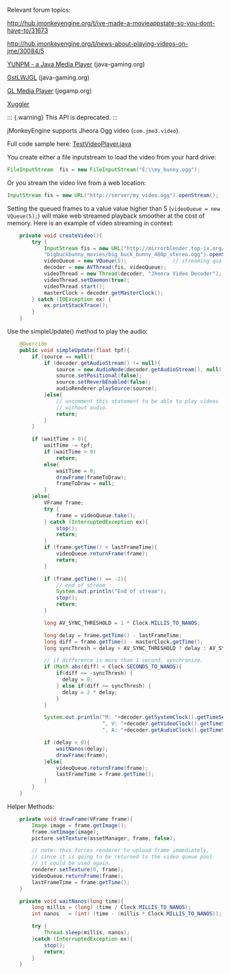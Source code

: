Relevant forum topics:

<http://hub.jmonkeyengine.org/t/ive-made-a-movieappstate-so-you-dont-have-to/31673>

<http://hub.jmonkeyengine.org/t/news-about-playing-videos-on-jme/30084/5>

[YUNPM - a Java Media
Player](http://www.java-gaming.org/topics/java-media-player/27100/view.html)
(java-gaming.org)

[GstLWJGL](http://www.java-gaming.org/topics/gstlwjgl-yet-another-media-player/27146/view.html)
(java-gaming.org)

[GL Media
Player](http://jogamp.org/deployment/jogamp-next/javadoc/jogl/javadoc/com/jogamp/opengl/util/av/package-summary.html)
(jogamp.org)

[Xuggler](http://www.xuggle.com/xuggler)

::: {.warning}
This API is deprecated.
:::

jMonkeyEngine supports Jheora Ogg video (`com.jme3.video`).

Full code sample here:
[TestVideoPlayer.java](http://code.google.com/p/jmonkeyengine/source/browse/trunk/engine/src/jheora/com/jme3/video/TestVideoPlayer.java)

You create either a file inputstream to load the video from your hard
drive:

```java
FileInputStream  fis = new FileInputStream("E:\\my_bunny.ogg");
```

Or you stream the video live from a web location:

```java
InputStream fis = new URL("http://server/my_video.ogg").openStream();
```

Setting the queued frames to a value value higher than 5
(`videoQueue = new VQueue(5);`) will make web streamed playback smoother
at the cost of memory. Here is an example of video streaming in context:

```java
    private void createVideo(){
        try {
            InputStream fis = new URL("http://mirrorblender.top-ix.org/peach/"+
            "bigbuckbunny_movies/big_buck_bunny_480p_stereo.ogg").openStream();
            videoQueue = new VQueue(5);               // streaming quality vs memory
            decoder = new AVThread(fis, videoQueue);
            videoThread = new Thread(decoder, "Jheora Video Decoder");
            videoThread.setDaemon(true);
            videoThread.start();
            masterClock = decoder.getMasterClock();
        } catch (IOException ex) {
            ex.printStackTrace();
        }
    }
```

Use the simpleUpdate() method to play the audio:

```java
    @Override
    public void simpleUpdate(float tpf){
        if (source == null){
            if (decoder.getAudioStream() != null){
                source = new AudioNode(decoder.getAudioStream(), null);
                source.setPositional(false);
                source.setReverbEnabled(false);
                audioRenderer.playSource(source);
            }else{
                // uncomment this statement to be able to play videos
                // without audio.
                return;
            }
        }

        if (waitTime > 0){
            waitTime -= tpf;
            if (waitTime > 0)
                return;
            else{
                waitTime = 0;
                drawFrame(frameToDraw);
                frameToDraw = null;
            }
        }else{
            VFrame frame;
            try {
                frame = videoQueue.take();
            } catch (InterruptedException ex){
                stop();
                return;
            }
            if (frame.getTime() < lastFrameTime){
                videoQueue.returnFrame(frame);
                return;
            }

            if (frame.getTime() == -2){
                // end of stream
                System.out.println("End of stream");
                stop();
                return;
            }

            long AV_SYNC_THRESHOLD = 1 * Clock.MILLIS_TO_NANOS;

            long delay = frame.getTime() - lastFrameTime;
            long diff = frame.getTime() - masterClock.getTime();
            long syncThresh = delay > AV_SYNC_THRESHOLD ? delay : AV_SYNC_THRESHOLD;

            // if difference is more than 1 second, synchronize.
            if (Math.abs(diff) < Clock.SECONDS_TO_NANOS){
                if(diff <= -syncThresh) {
                  delay = 0;
                } else if(diff >= syncThresh) {
                  delay = 2 * delay;
                }
            }

            System.out.println("M: "+decoder.getSystemClock().getTimeSeconds()+
                               ", V: "+decoder.getVideoClock().getTimeSeconds()+
                               ", A: "+decoder.getAudioClock().getTimeSeconds());

            if (delay > 0){
                waitNanos(delay);
                drawFrame(frame);
            }else{
                videoQueue.returnFrame(frame);
                lastFrameTime = frame.getTime();
            }
        }
    }
```

Helper Methods:

```java
    private void drawFrame(VFrame frame){
        Image image = frame.getImage();
        frame.setImage(image);
        picture.setTexture(assetManager, frame, false);

        // note: this forces renderer to upload frame immediately,
        // since it is going to be returned to the video queue pool
        // it could be used again.
        renderer.setTexture(0, frame);
        videoQueue.returnFrame(frame);
        lastFrameTime = frame.getTime();
    }
```

```java
    private void waitNanos(long time){
        long millis = (long) (time / Clock.MILLIS_TO_NANOS);
        int nanos   = (int) (time - (millis * Clock.MILLIS_TO_NANOS));

        try {
            Thread.sleep(millis, nanos);
        }catch (InterruptedException ex){
            stop();
            return;
        }
    }
```
